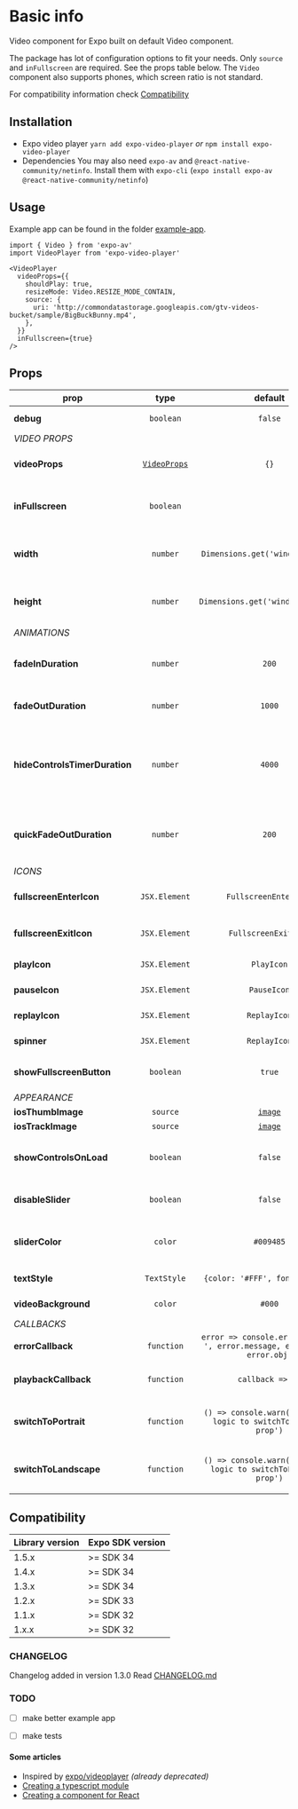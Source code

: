 # Basic info
Video component for Expo built on default Video component.

The package has lot of configuration options to fit your needs. Only `source` and `inFullscreen` are required. See the props table below. The `Video` component also supports phones, which screen ratio is not standard.

For compatibility information check <a href='#compatibility'>Compatibility</a>


## Installation
- Expo video player
`yarn add expo-video-player` _or_ `npm install expo-video-player`
- Dependencies
You may also need `expo-av` and `@react-native-community/netinfo`. Install them with `expo-cli` (`expo install expo-av @react-native-community/netinfo`)


## Usage
Example app can be found in the folder [example-app](https://github.com/ihmpavel/expo-video-player/tree/master/example-app).

```
import { Video } from 'expo-av'
import VideoPlayer from 'expo-video-player'

<VideoPlayer
  videoProps={{
    shouldPlay: true,
    resizeMode: Video.RESIZE_MODE_CONTAIN,
    source: {
      uri: 'http://commondatastorage.googleapis.com/gtv-videos-bucket/sample/BigBuckBunny.mp4',
    },
  }}
  inFullscreen={true}
/>
```


## Props

prop | type | default | required | description
---- | :-------: | :-------: | :-------: | -----------
**debug** | `boolean` | `false` | :x: | Write internal logs to console
_VIDEO PROPS_ |
**videoProps** | [`VideoProps`](https://docs.expo.io/versions/latest/sdk/video/#props) | `{}` | :heavy_check_mark: | [Video props](https://docs.expo.io/versions/latest/sdk/video/#props) to Expo component (at least source is required)
**inFullscreen** | `boolean` |  | :heavy_check_mark: | Specify if video is inFullscreen (show enter/leave fullscreen icons)
**width** | `number` | `Dimensions.get('window').width` | :x: | Specify width of the video (automatically set height based on screen ratio)
**height** | `number` | `Dimensions.get('window').height` | :x: | Specify height (automatically set width based on screen ratio)
_ANIMATIONS_ |
**fadeInDuration** | `number` | `200` | :x: | How long should the fadeIn animation for the controls run? (in milliseconds)
**fadeOutDuration** | `number` | `1000` | :x: | How long should the fadeOut animation run? (in milliseconds)
**hideControlsTimerDuration** | `number` | `4000` | :x: | If the user has not interacted with the controls, how long should the controls stay visible? (in milliseconds) Default value is 4000.
**quickFadeOutDuration** | `number` | `200` | :x: | How long should the fadeOut animation run when the screen is tapped when the controls are visible?
_ICONS_ |
**fullscreenEnterIcon** | `JSX.Element` | `FullscreenEnterIcon` | :x: | Default icon for entering fullscreen video
**fullscreenExitIcon** | `JSX.Element` | `FullscreenExitIcon` | :x: | Default icon for exiting fullscreen video
**playIcon** | `JSX.Element` | `PlayIcon` | :x: | Default icon for playing the video
**pauseIcon** | `JSX.Element` | `PauseIcon` | :x: | Default icon for pausing the video
**replayIcon** | `JSX.Element` | `ReplayIcon` | :x: | Default icon for replaying the video
**spinner** | `JSX.Element` | `ReplayIcon` | :x: | Default icon for pausing the video
**showFullscreenButton** | `boolean` | `true` | :x: | Boolean indicating whether fullscreen icon should be visible
_APPEARANCE_ |
**iosThumbImage** | `source` | [`image`](https://github.com/ihmpavel/expo-video-player/tree/master/lib/assets/thumb.png) | :x: | iOS [thumbImage](https://facebook.github.io/react-native/docs/slider#thumbimage)
**iosTrackImage** | `source` | [`image`](https://github.com/ihmpavel/expo-video-player/tree/master/lib/assets/track.png) | :x: | iOS [trackImage](https://facebook.github.io/react-native/docs/slider#trackimage)
**showControlsOnLoad** | `boolean` | `false` | :x: | Boolean indicating whether controls should be visible on load
**disableSlider** | `boolean` | `false` | :x: | Boolean indicating whether controls are disable or not
**sliderColor** | `color` | `#009485` | :x: | Color for ANDROID [thumbTintColor](https://facebook.github.io/react-native/docs/slider#thumbtintcolor) and iOS [minimumTrackImage](https://facebook.github.io/react-native/docs/slider#thumbtintcolor)
**textStyle** | `TextStyle` | `{color: '#FFF', fontSize: 12}` | :x: | Default styling for text (eg. errors)
**videoBackground** | `color` | `#000` | :x: | Default background around video
_CALLBACKS_ |
**errorCallback** | `function` | `error => console.error('Error: ', error.message, error.type, error.obj)` | :x: | Function when an error occurs
**playbackCallback** | `function` | `callback => {}` | :x: | Function when playing changes (buffering/seeking/...)
**switchToPortrait** | `function` | `() => console.warn('Pass your logic to switchToPortrait prop')` | :x: | Pass your function to make something on click (eg. rotate phone)
**switchToLandscape** | `function` | `() => console.warn('Pass your logic to switchToLandscape prop')` | :x: | Pass your function to make something on click (eg. rotate phone)


## Compatibility
Library version | Expo SDK version
---- | -------
1.5.x | >= SDK 34
1.4.x | >= SDK 34
1.3.x | >= SDK 34
1.2.x | >= SDK 33
1.1.x | >= SDK 32
1.x.x | >= SDK 32


### CHANGELOG
Changelog added in version 1.3.0
Read [CHANGELOG.md](https://github.com/ihmpavel/expo-video-player/tree/master/CHANGELOG.md)


### TODO
- [ ] make better example app
- [ ] make tests


#### Some articles
 - Inspired by [expo/videoplayer](https://github.com/expo/videoplayer) _(already deprecated)_
 - [Creating a typescript module](https://codeburst.io/https-chidume-nnamdi-com-npm-module-in-typescript-12b3b22f0724)
 - [Creating a component for React](https://medium.com/@BrodaNoel/how-to-create-a-react-component-and-publish-it-in-npm-668ad7d363ce)
